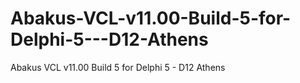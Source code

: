 # Abakus-VCL-v11.00-Build-5-for-Delphi-5---D12-Athens
Abakus VCL v11.00 Build 5 for Delphi 5 - D12 Athens
